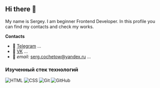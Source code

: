 ## Hi there 👋


My name is Sergey. I am beginner Frontend Developer. In this profile you can find my contacts and check my works.

**Contacts**
- 🔭 [Telegram](https://t.me/sergkochetov) ...
- 🌱 [VK](Ссылка) ...
- 👯 *email:* serg.cochetow@yandex.ru ...

### Изученный стек технологий
![HTML](https://img.shields.io/badge/-HTML-333?style=for-the-badge&logo=html5)
![CSS](https://img.shields.io/badge/-CSS-333?style=for-the-badge&logo=css3&logoColor=blue)
![Git](https://img.shields.io/badge/-Git-333?style=for-the-badge&logo=Git)
![GitHub](https://img.shields.io/badge/-GitHub-333?style=for-the-badge&logo=GitHub)
